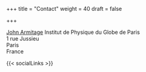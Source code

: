 +++
title = "Contact"
weight = 40
draft = false

+++

<a href="http://www.ipgp.fr/fr/armitage-john">John Armitage</a>
Institut de Physique du Globe de Paris <br>
1 rue Jussieu <br>
Paris <br>
France

{{< socialLinks >}}
